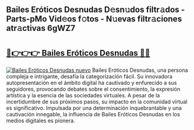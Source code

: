 ## Bailes Eróticos Desnudas D𝚎sn𝚞dos filtr𝚊dos - Parts-pMo Vid𝚎os f𝚘tos - N𝚞evas filtr𝚊ciones atr𝚊ctivas 6gWZ7

# <h2><a href="http://mb6cnou.tromn.icu/?c=Bailes+Er%c3%b3ticos+Desnudas">🔗👉👉👉 Bailes Eróticos Desnudas 🔗🔗</a></h2>

[![Bailes Eróticos Desnudas nuevo](https://i.imgur.com/pEAQMta.gif)](http://mb6cnou.tromn.icu/?c=Bailes+Er%c3%b3ticos+Desnudas)
Bailes Eróticos Desnudas, una persona compleja e intrigante, desafía la categorización fácil. Su innovadora autopresentación en el ámbito digital ha cautivado y enfurecido a sus seguidores, provocando debates sobre el consentimiento, la expresión artística y la esencia de las sociedades virtuales. A pesar de la incertidumbre de sus próximos pasos, su impacto en la comunidad virtual es significativo. Impulsada por una determinación inquebrantable y una cautivación innegable, la influencia de Bailes Eróticos Desnudas en los medios digitales es pionera.
